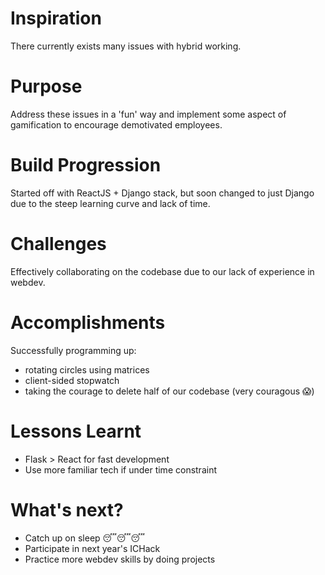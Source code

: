 # Inspiration
There currently exists many issues with hybrid working.

# Purpose 
Address these issues in a 'fun' way and implement some aspect of gamification to encourage demotivated employees. 

# Build Progression
Started off with ReactJS + Django stack, but soon changed to just Django due to the steep learning curve and lack of time.

# Challenges
Effectively collaborating on the codebase due to our lack of experience in webdev.

# Accomplishments
Successfully programming up:
- rotating circles using matrices
- client-sided stopwatch
- taking the courage to delete half of our codebase (very couragous 😱)

# Lessons Learnt
- Flask > React for fast development 
- Use more familiar tech if under time constraint

# What's next?
- Catch up on sleep 😴😴😴
- Participate in next year's ICHack
- Practice more webdev skills by doing projects